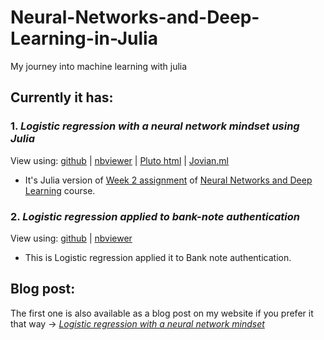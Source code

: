 # Neural-Networks-and-Deep-Learning-in-Julia
My journey into machine learning with julia

## Currently it has:
### 1. *Logistic regression with a neural network mindset using Julia* 
View using: [github](https://github.com/Abhiswain97/Neural-Networks-and-Deep-Learning-in-Julia/blob/master/Week-2/2020-07-28-Logistic_regression-Copy1.ipynb) | [nbviewer](https://nbviewer.jupyter.org/github/Abhiswain97/Neural-Networks-and-Deep-Learning-in-Julia/blob/master/Week-2/2020-07-28-Logistic_regression-Copy1.ipynb) | [Pluto html](https://htmlpreview.github.io/?https://github.com/Abhiswain97/Neural-Networks-and-Deep-Learning-in-Julia/blob/master/Week-2/LR_Pluto_notebook.jl.html) | [Jovian.ml](https://jovian.ml/abhiswain97/2020-07-28-logistic-regression-copy1)
- It's Julia version of [Week 2 assignment](https://www.coursera.org/learn/neural-networks-deep-learning/notebook/zAgPl/logistic-regression-with-a-neural-network-mindset) of [Neural Networks and Deep Learning](https://www.coursera.org/learn/neural-networks-deep-learning/home/welcome) course.

### 2. *Logistic regression applied to bank-note authentication* 
View using: [github](https://github.com/Abhiswain97/Neural-Networks-and-Deep-Learning-in-Julia/blob/master/Week-2/2020-07-28-Logistic_regression.ipynb) | [nbviewer](https://nbviewer.jupyter.org/github/Abhiswain97/Neural-Networks-and-Deep-Learning-in-Julia/blob/master/Week-2/2020-07-28-Logistic_regression.ipynb)
- This is Logistic regression applied it to Bank note authentication.

## Blog post: 
The first one is also available as a blog post on my website if you prefer it that way -> [*Logistic regression with a neural network mindset*](https://abhishekswain.me/machine%20learning/maths/2020/07/28/Logistic_regression-Copy1.html)


